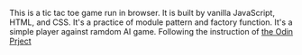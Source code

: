 This is a tic tac toe game run in browser. It is built by vanilla JavaScript, HTML, and CSS. It's a practice of module pattern and factory function. It's a simple player against ramdom AI game.
Following the instruction of [the Odin Prject](https://www.theodinproject.com/paths/full-stack-javascript/courses/javascript/lessons/tic-tac-toe)
